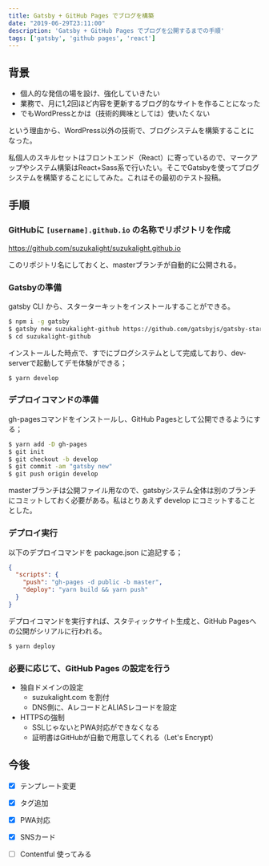 ```yaml
---
title: Gatsby + GitHub Pages でブログを構築
date: "2019-06-29T23:11:00"
description: 'Gatsby + GitHub Pages でブログを公開するまでの手順'
tags: ['gatsby', 'github pages', 'react']
---
```



## 背景

- 個人的な発信の場を設け、強化していきたい
- 業務で、月に1,2回ほど内容を更新するブログ的なサイトを作ることになった
- でもWordPressとかは（技術的興味としては）使いたくない

という理由から、WordPress以外の技術で、ブログシステムを構築することになった。

私個人のスキルセットはフロントエンド（React）に寄っているので、マークアップやシステム構築はReact+Sass系で行いたい。そこでGatsbyを使ってブログシステムを構築することにしてみた。これはその最初のテスト投稿。

## 手順

### GitHubに `[username].github.io` の名称でリポジトリを作成

https://github.com/suzukalight/suzukalight.github.io

このリポジトリ名にしておくと、masterブランチが自動的に公開される。

### Gatsbyの準備

gatsby CLI から、スターターキットをインストールすることができる。

```bash
$ npm i -g gatsby
$ gatsby new suzukalight-github https://github.com/gatsbyjs/gatsby-starter-blog
$ cd suzukalight-github
```

インストールした時点で、すでにブログシステムとして完成しており、dev-serverで起動してデモ体験ができる；

```bash
$ yarn develop
```

### デプロイコマンドの準備

gh-pagesコマンドをインストールし、GitHub Pagesとして公開できるようにする；

```bash
$ yarn add -D gh-pages
$ git init
$ git checkout -b develop
$ git commit -am "gatsby new"
$ git push origin develop
```

masterブランチは公開ファイル用なので、gatsbyシステム全体は別のブランチにコミットしておく必要がある。私はとりあえず develop にコミットすることとした。

### デプロイ実行

以下のデプロイコマンドを package.json に追記する；

```json{3-4}:title=package.json
{
  "scripts": {
    "push": "gh-pages -d public -b master",
    "deploy": "yarn build && yarn push"
  }
}
```

デプロイコマンドを実行すれば、スタティックサイト生成と、GitHub Pagesへの公開がシリアルに行われる。

```bash
$ yarn deploy
```

### 必要に応じて、GitHub Pages の設定を行う

- 独自ドメインの設定
    - suzukalight.com を割付
    - DNS側に、AレコードとALIASレコードを設定
- HTTPSの強制
    - SSLじゃないとPWA対応ができなくなる
    - 証明書はGitHubが自動で用意してくれる（Let's Encrypt）

## 今後

- [x] テンプレート変更
- [x] タグ追加
- [x] PWA対応
- [x] SNSカード
- [ ] Contentful 使ってみる

